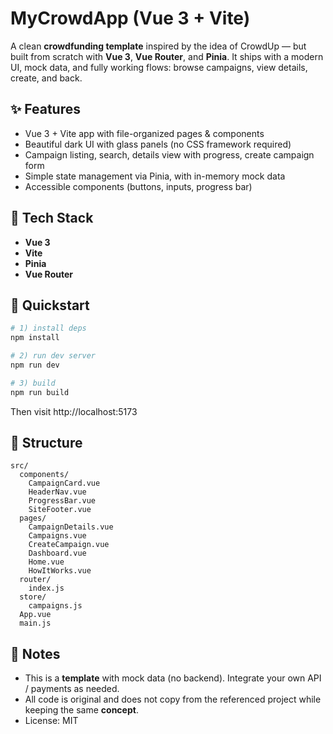 # MyCrowdApp (Vue 3 + Vite)

A clean **crowdfunding template** inspired by the idea of CrowdUp — but built from scratch with **Vue 3**, **Vue Router**, and **Pinia**. It ships with a modern UI, mock data, and fully working flows: browse campaigns, view details, create, and back.

## ✨ Features
- Vue 3 + Vite app with file-organized pages & components
- Beautiful dark UI with glass panels (no CSS framework required)
- Campaign listing, search, details view with progress, create campaign form
- Simple state management via Pinia, with in-memory mock data
- Accessible components (buttons, inputs, progress bar)

## 🔧 Tech Stack
- **Vue 3**
- **Vite**
- **Pinia**
- **Vue Router**

## 🚀 Quickstart
```bash
# 1) install deps
npm install

# 2) run dev server
npm run dev

# 3) build
npm run build
```

Then visit http://localhost:5173

## 📁 Structure
```
src/
  components/
    CampaignCard.vue
    HeaderNav.vue
    ProgressBar.vue
    SiteFooter.vue
  pages/
    CampaignDetails.vue
    Campaigns.vue
    CreateCampaign.vue
    Dashboard.vue
    Home.vue
    HowItWorks.vue
  router/
    index.js
  store/
    campaigns.js
  App.vue
  main.js
```

## 📝 Notes
- This is a **template** with mock data (no backend). Integrate your own API / payments as needed.
- All code is original and does not copy from the referenced project while keeping the same **concept**.
- License: MIT

